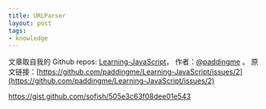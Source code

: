 ```yaml
---
title: URLParser
layout: post
tags:
- knowledge
---
```



 文章取自我的 Github  repos: [Learning-JavaScript](https://github.com/paddingme/Learning-JavaScript)， 作者：[@paddingme](http://padding.me/about.html) 。
  原文链接：[https://github.com/paddingme/Learning-JavaScript/issues/2](https://github.com/paddingme/Learning-JavaScript/issues/2)

https://gist.github.com/sofish/505e3c63f08dee01e543